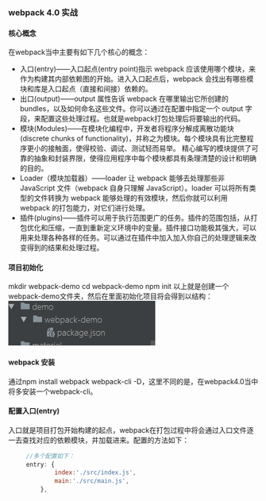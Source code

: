 ### webpack 4.0 实战

#### 核心概念
  在webpack当中主要有如下几个核心的概念：
   * 入口(entry)——入口起点(entry point)指示 webpack 应该使用哪个模块，来作为构建其内部依赖图的开始。进入入口起点后，webpack 会找出有哪些模块和库是入口起点（直接和间接）依赖的。
   * 出口(output)——output 属性告诉 webpack 在哪里输出它所创建的 bundles，以及如何命名这些文件。你可以通过在配置中指定一个 output 字段，来配置这些处理过程。也就是webpack打包处理后将要输出的代码。
   * 模块(Modules)——在模块化编程中，开发者将程序分解成离散功能块(discrete chunks of functionality)，并称之为模块。每个模块具有比完整程序更小的接触面，使得校验、调试、测试轻而易举。 精心编写的模块提供了可靠的抽象和封装界限，使得应用程序中每个模块都具有条理清楚的设计和明确的目的。
   * Loader（模块加载器）——loader 让 webpack 能够去处理那些非 JavaScript 文件（webpack 自身只理解 JavaScript）。loader 可以将所有类型的文件转换为 webpack 能够处理的有效模块，然后你就可以利用 webpack 的打包能力，对它们进行处理。
   * 插件(plugins)——插件可以用于执行范围更广的任务。插件的范围包括，从打包优化和压缩，一直到重新定义环境中的变量。插件接口功能极其强大，可以用来处理各种各样的任务。可以通过在插件中加入加入你自己的处理逻辑来改变得到的结果和处理过程。
#### 项目初始化
   mkdir webpack-demo
   cd webpack-demo
   npm init
   以上就是创建一个webpack-demo文件夹，然后在里面初始化项目将会得到以结构：
   ![image](./material/proinit.jpg)

#### webpack 安装
   通过npm install webpack webpack-cli -D，这里不同的是，在webpack4.0当中将多安装一个webpack-cli。

####  配置入口(entry)
   入口就是项目打包开始构建的起点，webpack在打包过程中将会通过入口文件逐一去查找对应的依赖模块，并加载进来。配置的方法如下：
   ```javascript
        //多个配置如下：
        entry: {
                index:'./src/index.js',
                main:'./src/main.js',
            },
   ```

